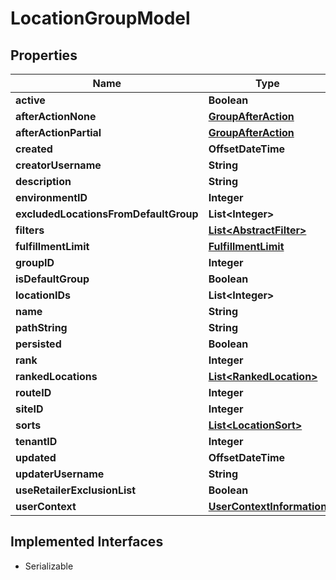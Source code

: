 

# LocationGroupModel


## Properties

| Name | Type | Description | Notes |
|------------ | ------------- | ------------- | -------------|
|**active** | **Boolean** |  |  [optional] |
|**afterActionNone** | [**GroupAfterAction**](GroupAfterAction.md) |  |  [optional] |
|**afterActionPartial** | [**GroupAfterAction**](GroupAfterAction.md) |  |  [optional] |
|**created** | **OffsetDateTime** |  |  [optional] |
|**creatorUsername** | **String** |  |  [optional] |
|**description** | **String** |  |  [optional] |
|**environmentID** | **Integer** |  |  [optional] |
|**excludedLocationsFromDefaultGroup** | **List&lt;Integer&gt;** |  |  [optional] |
|**filters** | [**List&lt;AbstractFilter&gt;**](AbstractFilter.md) |  |  [optional] |
|**fulfillmentLimit** | [**FulfillmentLimit**](FulfillmentLimit.md) |  |  [optional] |
|**groupID** | **Integer** |  |  [optional] |
|**isDefaultGroup** | **Boolean** |  |  [optional] |
|**locationIDs** | **List&lt;Integer&gt;** |  |  [optional] |
|**name** | **String** |  |  [optional] |
|**pathString** | **String** |  |  [optional] |
|**persisted** | **Boolean** |  |  [optional] |
|**rank** | **Integer** |  |  [optional] |
|**rankedLocations** | [**List&lt;RankedLocation&gt;**](RankedLocation.md) |  |  [optional] |
|**routeID** | **Integer** |  |  [optional] |
|**siteID** | **Integer** |  |  [optional] |
|**sorts** | [**List&lt;LocationSort&gt;**](LocationSort.md) |  |  [optional] |
|**tenantID** | **Integer** |  |  [optional] |
|**updated** | **OffsetDateTime** |  |  [optional] |
|**updaterUsername** | **String** |  |  [optional] |
|**useRetailerExclusionList** | **Boolean** |  |  [optional] |
|**userContext** | [**UserContextInformation**](UserContextInformation.md) |  |  [optional] |


## Implemented Interfaces

* Serializable


